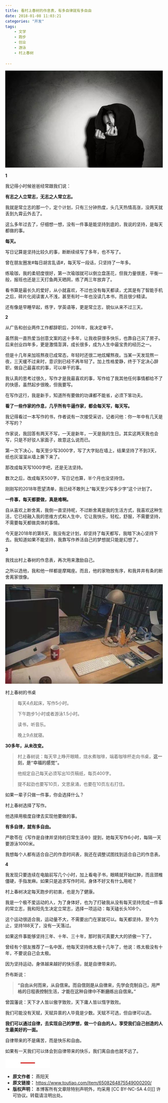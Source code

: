 ```yaml
---
title: 看村上春树的作息表，有多自律就有多自由
date: 2018-01-08 11:03:21
categories: "开发"
tags:
	- 文学
	- 跑步
	- 创业
	- 游泳
	- 村上春树

---
```


![看村上春树的作息表，有多自律就有多自由][IRQZ-FUZA-QVU2.jpg]

**1**

我记得小时候爸爸经常跟我们说：

**有志之人立常志，无志之人常立志。**

我就是常立志的那一个，定个计划，只有三分钟热度，头几天热情高涨，没两天就丢到九霄云外去了。

这么多年过去了，仔细想一想，没有一件事是能坚持到底的，我说的坚持，是每天都做的事。

**每天。**

写日记算是坚持比较久的事，断断续续写了多年，也不写了。

曾在朋友圈发\#每日胡言乱语\#，每天写一段话，只坚持了一年多。

练瑜珈，我的柔韧度很好，第一次瑜珈就可以倒立盘莲花，但我力量很差，平衡一般，报班也还是三天打鱼两天晒网，练了两三年放弃了。

看书算是最长久的爱好，从小就喜欢，不过也没有每天都读，尤其是有了智能手机之后，碎片化阅读害人不浅，甚至有时一年也没读几本书，而且很少精读。

还有像是早睡早起，练字，学英语等，更是常立志，貌似从来不过三天。

**2**

从广告和创业两件工作都辞职后，2016年，我决定单干。

虽然我一直热爱当创意文案的这十多年，让我收获很多快乐，也靠自己买了房子。后来创业四年多，更是激情澎湃，成长很多，成为人生中最宝贵的经历之一。

但是十几年来加班熬夜已成常态，年轻时还很二地炫耀熬夜。当某一天发现熬一夜，三天缓不过来时，意识到已经不再年轻了。加上性格爱静，终于下定决心辞职，做自己最喜欢的事，可以单干的事。

我认真的思考过很久，写作才是我最喜欢的事，写作给了我其他任何事情都给不了的快感，虽然起步很晚，但我要写。

在写作这行，我是新手，知道所有要做的功课都不能省，必须下笨功夫。

**看了一些作家的作息，几乎所有牛逼作家，都会每天写，每天写。**

我记得看过一本写作的书，作者说有一次接受采访，记者问他：你一年中有几天是不写的？

作家说，我回答有两天不写，一天是新年，一天是我的生日。其实这两天我也会写，只是不好驳人家面子，故意这么说而已。

第一次下决心，每天至少写3000字，写了大字贴在墙上，结果坚持了不到3天，纸也灰溜溜从墙上撕下来了。

那改成每天写1000字吧，还是无法坚持。

数次之后，改成每天500字，写日记也算，半个月也没坚持住。

刚刚写的2018年愿望清单，我已经不敢列上“每天至少写多少字”这个计划了。

**一件事，每天都要做，真是难啊。**

自从喜欢上断舍离，我倒一直坚持呢，不过断舍离是我的生活方式，我喜欢这种生活，它已经融入我的思维方式和人生中，它让我快乐，轻松，舒服，不需要坚持，不需要每天都做具体的事情。

今天是2018年的第8天，我没有定计划，却坚持了每天都写，我暗下决心坚持下去。我知道如果不能坚持，我靠写作养活自己的梦想就只能是幻想了。

**3**

我找出村上春树的作息表，再次用来激励自己。

之所以选他，我和他一样都是摩羯座。而且，他的家物放有序，和我井井有条的断舍离家很像。

![看村上春树的作息表，有多自律就有多自由][FZEA-MVMZ-VNZR.jpg]

村上春树的书桌

> 每天4点起床，写作5小时。
> 
> 下午跑步1小时或者游泳1.5小时。
> 
> 读书，听音乐。
> 
> 晚上9点就寝。

**30多年，从未改变。**

> 村上春树说：每天早上睁开眼睛，烧水煮咖啡，端着咖啡杯走向书桌，**这一刻，是“幸福的感觉”。**
> 
> 他规定自己每天必须写出10页稿纸，每页400字。
> 
> 提不起劲也要写10页，文思泉涌，也要在10页左右打住。

如果一辈子只做一件事，你会选择什么？

村上春树选择了写作。

他选择用极度自律去实现他要做的事。

**有多自律，就有多自由。**

严歌苓在《写作是自律并坚持的日常生活中》提到，她每天写作6小时，每隔一天要游泳1000米。

我想每个人都有适合自己的作息时间表，我还在调整试图找到适合自己的作息表。

**4**

我发现只要连续在电脑前写几个小时，加上看电子书，眼睛就开始红肿，而且颈椎僵硬，手指发麻。如果只是追求写作时间，身体不好又有什么用呢？

村上春树决定每天跑步的初衷，也是为了健康。

我是一个极不爱运动的人，为了身体好，也为了打破我从没有每天坚持完成一件事的常立志，我和阳先生决定立常志，选择一项运动：每天磕长头108个。

这个运动很适合我，运动量不大，不需要出门在家就可以。每天都坚持，至今为止，坚持188天了，没有一天落过。

如果这件事能够坚持三年、十年、三十年，那时我可真要大大的骄傲一下了。

曾经有个朋友推荐了一名中医，他每天坚持练太极十几年了，他说：练太极没有十年，不要说自己会太极。

因为坚持运动，身体越来越好的快乐感，就是自律带来的。

乔布斯说：

> **“自由从何而来，从自信来。而自信则是从自律来，先学会克制自己，用严格的日程表控制生活，才能在这种自律中不断磨练出自信来。”**

曾国藩说：天下才人皆以傲字致败，天下庸人皆以惰字致败。

我们可能没有天赋，天赋异禀的人毕竟是少数。天赋不可选，但自律可以选。

**我们可以通过自律，去实现自己的梦想，做一个自由的人，享受我们自己创造的人生最美好的一面。**

自律带来的不是痛苦，而是快乐和自由。

如果有一天我们可以体会到自律带来的快乐，我们离自由也就不远了。

![看村上春树的作息表，有多自律就有多自由][ZNRZ-QAA2-EZQB.jpg]


[IRQZ-FUZA-QVU2.jpg]: static/resources/crawler/IRQZ-FUZA-QVU2.jpg
[FZEA-MVMZ-VNZR.jpg]: static/resources/crawler/FZEA-MVMZ-VNZR.jpg
[ZNRZ-QAA2-EZQB.jpg]: static/resources/crawler/ZNRZ-QAA2-EZQB.jpg
 *  **原文作者：** 燕阳天
 *  **原文链接：** https://www.toutiao.com/item/6508264875549000200/
 *  **版权声明：** 本博客所有文章除特别声明外，均采用 [CC BY-NC-SA 4.0][] 许可协议。转载请注明出处。

